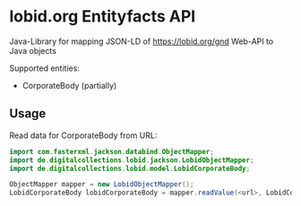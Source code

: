 # lobid.org Entityfacts API

Java-Library for mapping JSON-LD of https://lobid.org/gnd Web-API to Java objects

Supported entities:

* CorporateBody (partially)

## Usage

Read data for CorporateBody from URL:

```java
import com.fasterxml.jackson.databind.ObjectMapper;
import de.digitalcollections.lobid.jackson.LobidObjectMapper;
import de.digitalcollections.lobid.model.LobidCorporateBody;

ObjectMapper mapper = new LobidObjectMapper();
LobidCorporateBody lobidCorporateBody = mapper.readValue(<url>, LobidCorporateBody.class);
```
